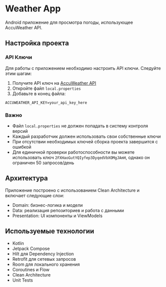 # Weather App

Android приложение для просмотра погоды, использующее AccuWeather API.

## Настройка проекта

### API Ключи

Для работы с приложением необходимо настроить API ключи. Следуйте этим шагам:

1. Получите API ключ на [AccuWeather API](https://developer.accuweather.com/)
2. Откройте файл `local.properties`
3. Добавьте в конец файла:

```properties
ACCUWEATHER_API_KEY=your_api_key_here
```

### Важно
- Файл `local.properties` не должен попадать в систему контроля версий
- Каждый разработчик должен использовать свои собственные ключи
- При отсутствии необходимых ключей сборка проекта завершится с ошибкой
- Для единичной проверки работоспособности вы можете использовать ключ `2FXHaoGutYQIyfep3DyqedVbXOMgJAmH`, однако он ограничен 50 запросов/день

## Архитектура

Приложение построено с использованием Clean Architecture и включает следующие слои:

- Domain: бизнес-логика и модели
- Data: реализация репозиториев и работа с данными
- Presentation: UI компоненты и ViewModels

## Используемые технологии

- Kotlin
- Jetpack Compose
- Hilt для Dependency Injection
- Retrofit для сетевых запросов
- Room для локального хранения
- Coroutines и Flow
- Clean Architecture
- Unit Tests 